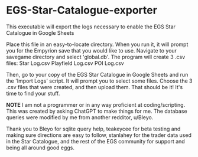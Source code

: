# EGS-Star-Catalogue-exporter
This executable will export the logs necessary to enable the EGS Star Catalogue in Google Sheets

Place this file in an easy-to-locate directory. When you run it, it will prompt you for the Empyrion save that you would like to use. Navigate to your savegame directory and select 'global.db'. The program will create 3 .csv files: 
Star Log.csv
Playfield Log.csv
POI Log.csv

Then, go to your copy of the EGS Star Catalogue in Google Sheets and run the 'Import Logs' script. It will prompt you to select some files. Choose the 3 .csv files that were created, and then upload them.
That should be it! It's time to find your stuff.

**NOTE** I am not a programmer or in any way proficient at coding/scripting. This was created by asking ChatGPT to make things for me. The database queries were modified by me from another redditor, u/Bleyo.

Thank you to Bleyo for sqlite query help,
teakeycee for beta testing and making sure directions are easy to follow,
stanlahey for the trader data used in the Star Catalogue,
and the rest of the EGS community for support and being all around good eggs.
